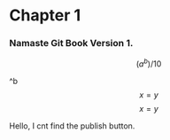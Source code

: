 # Chapter 1

### Namaste Git Book  Version 1.

$$(a^b)/10$$

^b$$x = y$$$$x = y$$



Hello, I cnt find the publish button.

